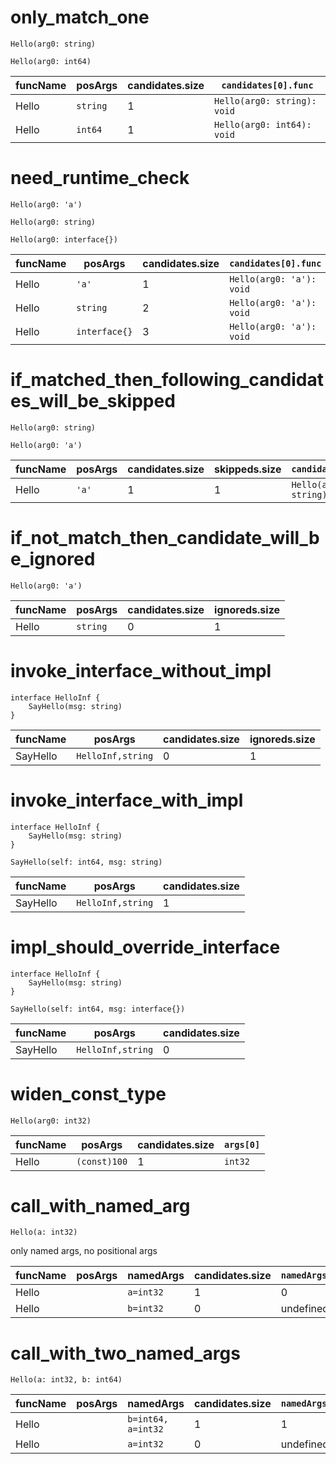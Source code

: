 # only_match_one

```dexscript
Hello(arg0: string)
```

```dexscript
Hello(arg0: int64)
```

| funcName | posArgs  | candidates.size | `candidates[0].func`        |
| -------- | -------- | --------------- | --------------------------- |
| Hello    | `string` | 1               | `Hello(arg0: string): void` |
| Hello    | `int64`  | 1               | `Hello(arg0: int64): void`  |

# need_runtime_check

```dexscript
Hello(arg0: 'a')
```

```dexscript
Hello(arg0: string)
```

```dexscript
Hello(arg0: interface{})
```

| funcName | posArgs       | candidates.size | `candidates[0].func`     | `candidates[1].func`        | `candidates[2].func`             |
| -------- | ------------- | --------------- | ------------------------ | --------------------------- | -------------------------------- |
| Hello    | `'a'`         | 1               | `Hello(arg0: 'a'): void` | undefined                   | undefined                        |
| Hello    | `string`      | 2               | `Hello(arg0: 'a'): void` | `Hello(arg0: string): void` | undefined                        |
| Hello    | `interface{}` | 3               | `Hello(arg0: 'a'): void` | `Hello(arg0: string): void` | `Hello(arg0: interface{}): void` |

# if_matched_then_following_candidates_will_be_skipped

```dexscript
Hello(arg0: string)
```

```dexscript
Hello(arg0: 'a')
```

| funcName | posArgs | candidates.size | skippeds.size | `candidates[0].func`        |
| -------- | ------- | --------------- | ------------- | --------------------------- |
| Hello    | `'a'`   | 1               | 1             | `Hello(arg0: string): void` |

# if_not_match_then_candidate_will_be_ignored

```dexscript
Hello(arg0: 'a')
```

| funcName | posArgs  | candidates.size | ignoreds.size |
| -------- | -------- | --------------- | ------------- |
| Hello    | `string` | 0               | 1             |

# invoke_interface_without_impl

```dexscript
interface HelloInf {
    SayHello(msg: string)
}
```

| funcName | posArgs           | candidates.size | ignoreds.size |
| -------- | ----------------- | --------------- | ------------- |
| SayHello | `HelloInf,string` | 0               | 1             |

# invoke_interface_with_impl

```dexscript
interface HelloInf {
    SayHello(msg: string)
}
```

```dexscript
SayHello(self: int64, msg: string)
```

| funcName | posArgs           | candidates.size |
| -------- | ----------------- | --------------- |
| SayHello | `HelloInf,string` | 1               |

# impl_should_override_interface

```dexscript
interface HelloInf {
    SayHello(msg: string)
}
```

```dexscript
SayHello(self: int64, msg: interface{})
```

| funcName | posArgs           | candidates.size |
| -------- | ----------------- | --------------- |
| SayHello | `HelloInf,string` | 0               |


# widen_const_type

```dexscript
Hello(arg0: int32)
```

| funcName | posArgs      | candidates.size | `args[0]` |
| -------- | ------------ | --------------- | --------- |
| Hello    | `(const)100` | 1               | `int32`   |

# call_with_named_arg

```dexscript
Hello(a: int32)
```

only named args, no positional args

| funcName | posArgs | namedArgs | candidates.size | `namedArgsMapping[0]` |
| -------- | ------- | --------- | --------------- | --------------------- |
| Hello    |         | `a=int32` | 1               | 0                     |
| Hello    |         | `b=int32` | 0               | undefined             |

# call_with_two_named_args

```dexscript
Hello(a: int32, b: int64)
```

| funcName | posArgs | namedArgs          | candidates.size | `namedArgsMapping[0]` | `namedArgsMapping[1]` |
| -------- | ------- | ------------------ | --------------- | --------------------- | --------------------- |
| Hello    |         | `b=int64, a=int32` | 1               | 1                     | 0                     |
| Hello    |         | `a=int32`          | 0               | undefined             | undefined             |
